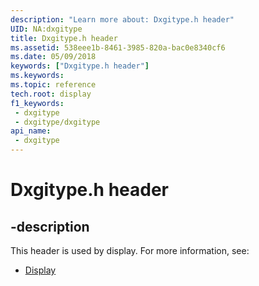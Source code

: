 ```yaml
---
description: "Learn more about: Dxgitype.h header"
UID: NA:dxgitype
title: Dxgitype.h header
ms.assetid: 538eee1b-8461-3985-820a-bac0e8340cf6
ms.date: 05/09/2018
keywords: ["Dxgitype.h header"]
ms.keywords: 
ms.topic: reference
tech.root: display
f1_keywords:
 - dxgitype
 - dxgitype/dxgitype
api_name:
 - dxgitype
---
```


# Dxgitype.h header


## -description

This header is used by display. For more information, see:

- [Display](../_display/index.md)

